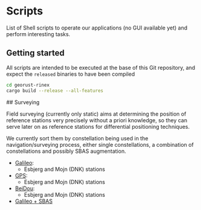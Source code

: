 Scripts
=======

List of Shell scripts to operate our applications (no GUI available yet) and perform interesting tasks.

## Getting started

All scripts are intended to be executed at the base of this Git repository,
and expect the `released` binaries to have been compiled

```bash
cd georust-rinex
cargo build --release --all-features
```

## Surveying

Field surveying (currently only static) aims at determining the position of
reference stations very precisely without a priori knowledge, so they can serve later on as reference stations for differential
positioning techniques.

We currently sort them by constellation being used in the navigation/surveying process, either
single constellations, a combination of constellations and possibly SBAS augmentation.

- [Galileo](./GAL):
  - Esbjerg and Mojn (DNK) stations
- [GPS](./GPS):
  - Esbjerg and Mojn (DNK) stations
- [BeiDou](./BDS):
  - Esbjerg and Mojn (DNK) stations
- [Galileo + SBAS](./GAL_SBAS)
